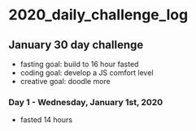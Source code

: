# 2020_daily_challenge_log

## January 30 day challenge 

- fasting goal: build to 16 hour fasted
- coding goal: develop a JS comfort level 
- creative goal: doodle more

### Day 1 - Wednesday, January 1st, 2020

- fasted 14 hours
